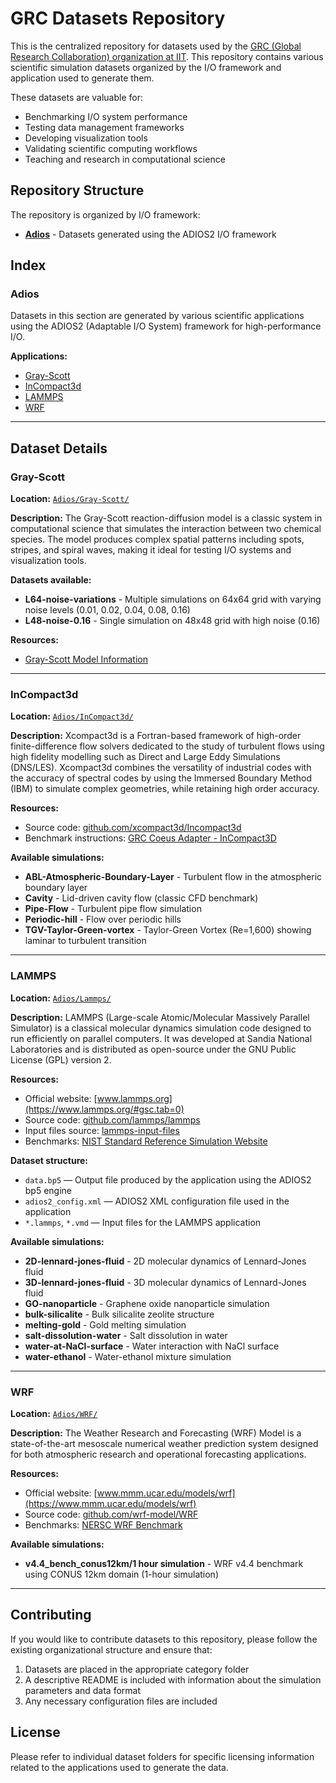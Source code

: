 # GRC Datasets Repository

This is the centralized repository for datasets used by the [GRC (Global Research Collaboration) organization at IIT](https://grc.iit.edu/). This repository contains various scientific simulation datasets organized by the I/O framework and application used to generate them.

These datasets are valuable for:
- Benchmarking I/O system performance
- Testing data management frameworks
- Developing visualization tools
- Validating scientific computing workflows
- Teaching and research in computational science

## Repository Structure

The repository is organized by I/O framework:

- **[Adios](#adios)** - Datasets generated using the ADIOS2 I/O framework

## Index

### Adios

Datasets in this section are generated by various scientific applications using the ADIOS2 (Adaptable I/O System) framework for high-performance I/O.

**Applications:**
- [Gray-Scott](#gray-scott)
- [InCompact3d](#incompact3d)
- [LAMMPS](#lammps)
- [WRF](#wrf)

---

## Dataset Details

### Gray-Scott

**Location:** [`Adios/Gray-Scott/`](Adios/Gray-Scott/)

**Description:** The Gray-Scott reaction-diffusion model is a classic system in computational science that simulates the interaction between two chemical species. The model produces complex spatial patterns including spots, stripes, and spiral waves, making it ideal for testing I/O systems and visualization tools.

**Datasets available:**
- **L64-noise-variations** - Multiple simulations on 64x64 grid with varying noise levels (0.01, 0.02, 0.04, 0.08, 0.16)
- **L48-noise-0.16** - Single simulation on 48x48 grid with high noise (0.16)

**Resources:**
- [Gray-Scott Model Information](https://groups.csail.mit.edu/mac/projects/amorphous/GrayScott/)

---

### InCompact3d

**Location:** [`Adios/InCompact3d/`](Adios/InCompact3d/)

**Description:** Xcompact3d is a Fortran-based framework of high-order finite-difference flow solvers dedicated to the study of turbulent flows using high fidelity modelling such as Direct and Large Eddy Simulations (DNS/LES). Xcompact3d combines the versatility of industrial codes with the accuracy of spectral codes by using the Immersed Boundary Method (IBM) to simulate complex geometries, while retaining high order accuracy.

**Resources:**
- Source code: [github.com/xcompact3d/Incompact3d](https://github.com/xcompact3d/Incompact3d/tree/master)
- Benchmark instructions: [GRC Coeus Adapter - InCompact3D](https://github.com/grc-iit/coeus-adapter/tree/master/test/jarvis/jarvis_coeus/jarvis_coeus/InCompact3D)

**Available simulations:**
- **ABL-Atmospheric-Boundary-Layer** - Turbulent flow in the atmospheric boundary layer
- **Cavity** - Lid-driven cavity flow (classic CFD benchmark)
- **Pipe-Flow** - Turbulent pipe flow simulation
- **Periodic-hill** - Flow over periodic hills
- **TGV-Taylor-Green-vortex** - Taylor-Green Vortex (Re=1,600) showing laminar to turbulent transition

---

### LAMMPS

**Location:** [`Adios/Lammps/`](Adios/Lammps/)

**Description:** LAMMPS (Large-scale Atomic/Molecular Massively Parallel Simulator) is a classical molecular dynamics simulation code designed to run efficiently on parallel computers. It was developed at Sandia National Laboratories and is distributed as open-source under the GNU Public License (GPL) version 2.

**Resources:**
- Official website: [www.lammps.org](https://www.lammps.org/#gsc.tab=0)
- Source code: [github.com/lammps/lammps](https://github.com/lammps/lammps)
- Input files source: [lammps-input-files](https://github.com/simongravelle/lammps-input-files)
- Benchmarks: [NIST Standard Reference Simulation Website](https://www.nist.gov/programs-projects/nist-standard-reference-simulation-website)

**Dataset structure:**
- `data.bp5` — Output file produced by the application using the ADIOS2 bp5 engine
- `adios2_config.xml` — ADIOS2 XML configuration file used in the application
- `*.lammps`, `*.vmd` — Input files for the LAMMPS application

**Available simulations:**
- **2D-lennard-jones-fluid** - 2D molecular dynamics of Lennard-Jones fluid
- **3D-lennard-jones-fluid** - 3D molecular dynamics of Lennard-Jones fluid
- **GO-nanoparticle** - Graphene oxide nanoparticle simulation
- **bulk-silicalite** - Bulk silicalite zeolite structure
- **melting-gold** - Gold melting simulation
- **salt-dissolution-water** - Salt dissolution in water
- **water-at-NaCl-surface** - Water interaction with NaCl surface
- **water-ethanol** - Water-ethanol mixture simulation

---

### WRF

**Location:** [`Adios/WRF/`](Adios/WRF/)

**Description:** The Weather Research and Forecasting (WRF) Model is a state-of-the-art mesoscale numerical weather prediction system designed for both atmospheric research and operational forecasting applications.

**Resources:**
- Official website: [www.mmm.ucar.edu/models/wrf](https://www.mmm.ucar.edu/models/wrf)
- Source code: [github.com/wrf-model/WRF](https://github.com/wrf-model/WRF)
- Benchmarks: [NERSC WRF Benchmark](https://docs.nersc.gov/applications/wrf/wrf_benchmark/)

**Available simulations:**
- **v4.4_bench_conus12km/1 hour simulation** - WRF v4.4 benchmark using CONUS 12km domain (1-hour simulation)

---

## Contributing

If you would like to contribute datasets to this repository, please follow the existing organizational structure and ensure that:
1. Datasets are placed in the appropriate category folder
2. A descriptive README is included with information about the simulation parameters and data format
3. Any necessary configuration files are included

## License

Please refer to individual dataset folders for specific licensing information related to the applications used to generate the data.
